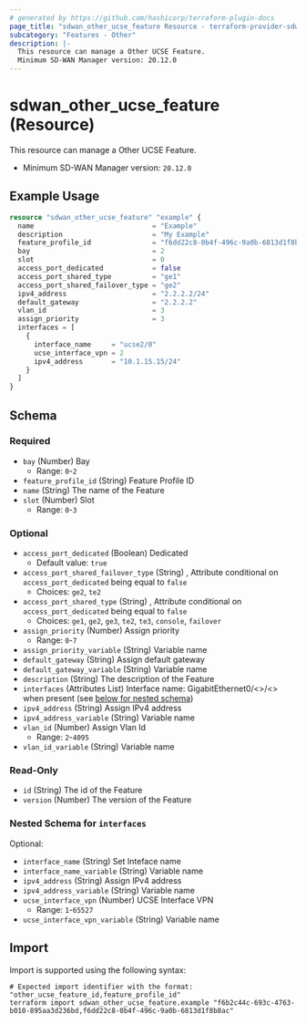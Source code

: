 ```yaml
---
# generated by https://github.com/hashicorp/terraform-plugin-docs
page_title: "sdwan_other_ucse_feature Resource - terraform-provider-sdwan"
subcategory: "Features - Other"
description: |-
  This resource can manage a Other UCSE Feature.
  Minimum SD-WAN Manager version: 20.12.0
---
```


# sdwan_other_ucse_feature (Resource)

This resource can manage a Other UCSE Feature.
  - Minimum SD-WAN Manager version: `20.12.0`

## Example Usage

```terraform
resource "sdwan_other_ucse_feature" "example" {
  name                             = "Example"
  description                      = "My Example"
  feature_profile_id               = "f6dd22c8-0b4f-496c-9a0b-6813d1f8b8ac"
  bay                              = 2
  slot                             = 0
  access_port_dedicated            = false
  access_port_shared_type          = "ge1"
  access_port_shared_failover_type = "ge2"
  ipv4_address                     = "2.2.2.2/24"
  default_gateway                  = "2.2.2.2"
  vlan_id                          = 3
  assign_priority                  = 3
  interfaces = [
    {
      interface_name     = "ucse2/0"
      ucse_interface_vpn = 2
      ipv4_address       = "10.1.15.15/24"
    }
  ]
}
```

<!-- schema generated by tfplugindocs -->
## Schema

### Required

- `bay` (Number) Bay
  - Range: `0`-`2`
- `feature_profile_id` (String) Feature Profile ID
- `name` (String) The name of the Feature
- `slot` (Number) Slot
  - Range: `0`-`3`

### Optional

- `access_port_dedicated` (Boolean) Dedicated
  - Default value: `true`
- `access_port_shared_failover_type` (String) , Attribute conditional on `access_port_dedicated` being equal to `false`
  - Choices: `ge2`, `te2`
- `access_port_shared_type` (String) , Attribute conditional on `access_port_dedicated` being equal to `false`
  - Choices: `ge1`, `ge2`, `ge3`, `te2`, `te3`, `console`, `failover`
- `assign_priority` (Number) Assign priority
  - Range: `0`-`7`
- `assign_priority_variable` (String) Variable name
- `default_gateway` (String) Assign default gateway
- `default_gateway_variable` (String) Variable name
- `description` (String) The description of the Feature
- `interfaces` (Attributes List) Interface name: GigabitEthernet0/<>/<> when present (see [below for nested schema](#nestedatt--interfaces))
- `ipv4_address` (String) Assign IPv4 address
- `ipv4_address_variable` (String) Variable name
- `vlan_id` (Number) Assign Vlan Id
  - Range: `2`-`4095`
- `vlan_id_variable` (String) Variable name

### Read-Only

- `id` (String) The id of the Feature
- `version` (Number) The version of the Feature

<a id="nestedatt--interfaces"></a>
### Nested Schema for `interfaces`

Optional:

- `interface_name` (String) Set Inteface name
- `interface_name_variable` (String) Variable name
- `ipv4_address` (String) Assign IPv4 address
- `ipv4_address_variable` (String) Variable name
- `ucse_interface_vpn` (Number) UCSE Interface VPN
  - Range: `1`-`65527`
- `ucse_interface_vpn_variable` (String) Variable name

## Import

Import is supported using the following syntax:

```shell
# Expected import identifier with the format: "other_ucse_feature_id,feature_profile_id"
terraform import sdwan_other_ucse_feature.example "f6b2c44c-693c-4763-b010-895aa3d236bd,f6dd22c8-0b4f-496c-9a0b-6813d1f8b8ac"
```
